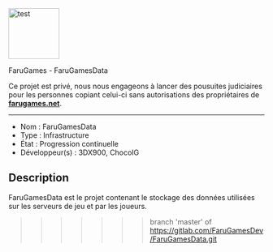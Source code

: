 <img src="https://i.goopics.net/x8mAQ.png" alt="test" width="100" height="100" />

FaruGames - FaruGamesData

Ce projet est privé, nous nous engageons à lancer des pousuites judiciaires pour les personnes copiant celui-ci sans autorisations des propriétaires de [**farugames.net**](http://farugames.net).

------------------------------------

- Nom : FaruGamesData
- Type : Infrastructure
- État : Progression continuelle
- Développeur(s) : 3DX900, ChocoIG

## Description
FaruGamesData est le projet contenant le stockage des données utilisées sur les serveurs de jeu et par les joueurs.
>>>>>>> branch 'master' of https://gitlab.com/FaruGamesDev/FaruGamesData.git
